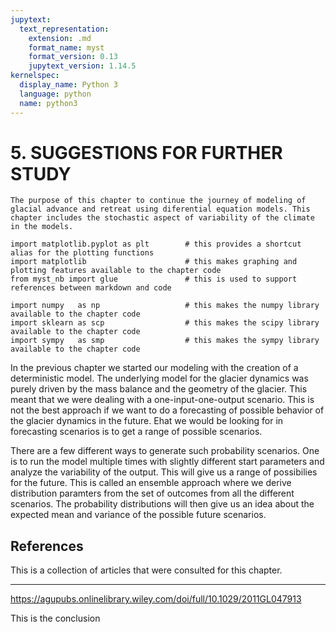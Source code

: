 ```yaml
---
jupytext:
  text_representation:
    extension: .md
    format_name: myst
    format_version: 0.13
    jupytext_version: 1.14.5
kernelspec:
  display_name: Python 3
  language: python
  name: python3
---
```


# 5. SUGGESTIONS FOR FURTHER STUDY

```{tip}
The purpose of this chapter to continue the journey of modeling of glacial advance and retreat using diferential equation models. This chapter includes the stochastic aspect of variability of the climate in the models.
```

```{code-cell}
import matplotlib.pyplot as plt        # this provides a shortcut alias for the plotting functions
import matplotlib                      # this makes graphing and plotting features available to the chapter code
from myst_nb import glue               # this is used to support references between markdown and code

import numpy   as np                   # this makes the numpy library available to the chapter code
import sklearn as scp                  # this makes the scipy library available to the chapter code
import sympy   as smp                  # this makes the sympy library available to the chapter code
```

In the previous chapter we started our modeling with the creation of a deterministic model. The underlying model for the glacier dynamics was purely driven by the mass balance and the geometry of the glacier. This meant that we were dealing with a one-input-one-output scenario. This is not the best approach if we want to do a forecasting of possible behavior of the glacier dynamics in the future. Ehat we would be looking for in  forecasting scenarios is to get a range of possible scenarios.

There are a few different ways to generate such probability scenarios. One is to run the model multiple times with slightly different start parameters and analyze the variability of the output. This will give us a range of possibilies for the future. This is called an ensemble approach where we derive distribution paramters from the set of outcomes from all the different scenarios. The probability distributions will then give us an idea about the expected mean and variance of the possible future scenarios.


## References

This is a collection of articles that were consulted for this chapter.

____________________________________________


https://agupubs.onlinelibrary.wiley.com/doi/full/10.1029/2011GL047913

This is the conclusion
